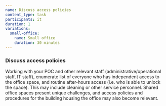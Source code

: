 ```yaml
---
name: Discuss access policies
content_type: task
participants: it
duration: 1
variations:
  small-office:
    name: Small office
    duration: 30 minutes
---
```


### Discuss access policies

Working with your POC and other relevant staff (administrative/operational staff, IT staff), enumerate list of everyone who has independent access to the office space, and routine after-hours access (i.e. who is able to unlock the space).  This may include cleaning or other service personnel.  Shared office spaces present unique challenges, and access policies and procedures for the building housing the office may also become relevant.
